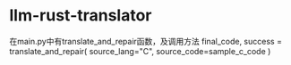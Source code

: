 # llm-rust-translator

在main.py中有translate_and_repair函数，及调用方法
final_code, success = translate_and_repair(
        source_lang="C",
        source_code=sample_c_code
)
